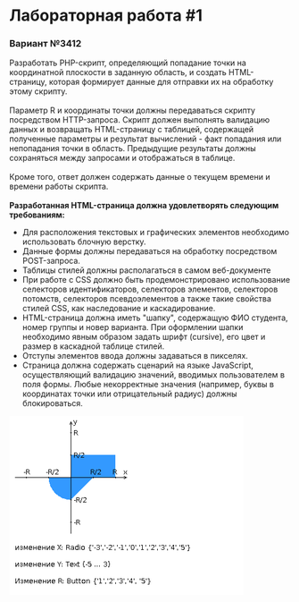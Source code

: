 # <a name="web_lab_1"></a>Лабораторная работа #1
### Вариант №3412

Разработать PHP-скрипт, определяющий попадание точки на координатной плоскости в заданную область, и создать HTML-страницу, которая формирует данные для отправки их на обработку этому скрипту.</br></br>
Параметр R и координаты точки должны передаваться скрипту посредством HTTP-запроса. Скрипт должен выполнять валидацию данных и возвращать HTML-страницу с таблицей, содержащей полученные параметры и результат вычислений - факт попадания или непопадания точки в область. Предыдущие результаты должны сохраняться между запросами и отображаться в таблице.</br></br>
Кроме того, ответ должен содержать данные о текущем времени и времени работы скрипта.</br></br>
<b>Разработанная HTML-страница должна удовлетворять следующим требованиям:</b>
<ul>
<li>Для расположения текстовых и графических элементов необходимо использовать блочную верстку.</li>
<li>Данные формы должны передаваться на обработку посредством POST-запроса.</li>
<li>Таблицы стилей должны располагаться в самом веб-документе</li>
<li>При работе с CSS должно быть продемонстрировано использование селекторов идентификаторов, селекторов элементов, селекторов потомств, селекторов псевдоэлементов а также такие свойства стилей CSS, как наследование и каскадирование.</li>
<li>HTML-страница должна иметь "шапку", содержащую ФИО студента, номер группы и новер варианта. При оформлении шапки необходимо явным образом задать шрифт (cursive), его цвет и размер в каскадной таблице стилей.</li>
<li>Отступы элементов ввода должны задаваться в пикселях.</li>
<li>Страница должна содержать сценарий на языке JavaScript, осуществляющий валидацию значений, вводимых пользователем в поля формы. Любые некорректные значения (например, буквы в координатах точки или отрицательный радиус) должны блокироваться.</li>
</ul>
<img src="areas.png">
